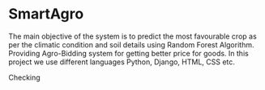 # SmartAgro
 
The main objective of the system is to predict the most favourable crop as per the climatic condition and soil details using Random Forest Algorithm. Providing Agro-Bidding system for getting better price for goods. In this project we use different languages Python, Django, HTML, CSS etc. 

Checking
